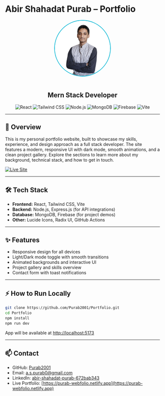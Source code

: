 # Abir Shahadat Purab – Portfolio

<div align="center">
  <img src="src/assets/Picture.png" alt="Abir Shahadat Purab" width="180" style="border-radius: 50%; border: 2px solid #06B6D4; margin-bottom: 16px;" />
  <h2>Mern Stack Developer</h2>
  <div>
    <img src="https://img.shields.io/badge/-React-61DAFB?style=for-the-badge&logo=react&logoColor=black" alt="React" />
    <img src="https://img.shields.io/badge/-TailwindCSS-06B6D4?style=for-the-badge&logo=tailwindcss" alt="Tailwind CSS" />
    <img src="https://img.shields.io/badge/-Node.js-339933?style=for-the-badge&logo=nodedotjs&logoColor=white" alt="Node.js" />
    <img src="https://img.shields.io/badge/-MongoDB-47A248?style=for-the-badge&logo=mongodb&logoColor=white" alt="MongoDB" />
    <img src="https://img.shields.io/badge/-Firebase-FFCA28?style=for-the-badge&logo=firebase&logoColor=black" alt="Firebase" />
    <img src="https://img.shields.io/badge/-Vite-646CFF?style=for-the-badge&logo=vite&logoColor=white" alt="Vite" />
  </div>
</div>

---

## 👋 Overview

This is my personal portfolio website, built to showcase my skills, experience, and design approach as a full stack developer. The site features a modern, responsive UI with dark mode, smooth animations, and a clean project gallery. Explore the sections to learn more about my background, technical stack, and how to get in touch.

[![Live Site](https://img.shields.io/badge/Live%20Site-Visit-green?style=for-the-badge&logo=netlify)](https://purab-webfolio.netlify.app)

---

## 🛠️ Tech Stack

- **Frontend:** React, Tailwind CSS, Vite
- **Backend:** Node.js, Express.js (for API integrations)
- **Database:** MongoDB, Firebase (for project demos)
- **Other:** Lucide Icons, Radix UI, GitHub Actions

---

## ✨ Features

- Responsive design for all devices
- Light/Dark mode toggle with smooth transitions
- Animated backgrounds and interactive UI
- Project gallery and skills overview
- Contact form with toast notifications

---

## ⚡ How to Run Locally

```bash
git clone https://github.com/Purab2001/Portfolio.git
cd Portfolio
npm install
npm run dev
```
App will be available at [http://localhost:5173](http://localhost:5173)

---

## 📫 Contact

- GitHub: [Purab2001](https://github.com/Purab2001)
- Email: [a.s.purab0@gmail.com](mailto:a.s.purab0@gmail.com)
- LinkedIn: [abir-shahadat-purab-672bab343](https://www.linkedin.com/in/abir-shahadat-purab-672bab343/)
- Live Portfolio: [https://purab-webfolio.netlify.app](https://purab-webfolio.netlify.app)
